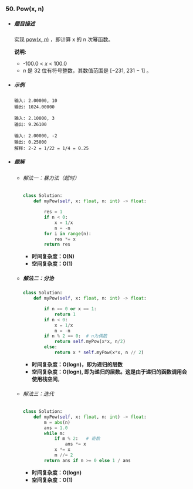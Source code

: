 ### 50. Pow(x, n)

- ##### 题目描述

  实现 [pow(*x*, *n*)](https://www.cplusplus.com/reference/valarray/pow/) ，即计算 x 的 n 次幂函数。

  **说明:**

  - -100.0 < *x* < 100.0
  - *n* 是 32 位有符号整数，其数值范围是 [−231, 231 − 1] 。

- ##### 示例

  ```
  输入: 2.00000, 10
  输出: 1024.00000
  ```

  ```
  输入: 2.10000, 3
  输出: 9.26100
  ```

  ```
  输入: 2.00000, -2
  输出: 0.25000
  解释: 2-2 = 1/22 = 1/4 = 0.25
  ```

- ##### 题解

  - ###### 解法一：暴力法（超时）

    ```python
    class Solution:
        def myPow(self, x: float, n: int) -> float:
    
            res = 1
            if n < 0:
                x = 1/x
                n = -n
            for i in range(n):
                res *= x
            return res 
    ```

    - **时间复杂度：O(N)**
    - **空间复杂度：O(1)**

  

  - ##### 解法二：分治

    ```python
    class Solution:
        def myPow(self, x: float, n: int) -> float:
    
            if n == 0 or x == 1:
                return 1
            if n < 0:
                x = 1/x
                n = -n
            if n % 2 == 0:  # n为偶数
                return self.myPow(x*x, n/2)
            else:
                return x * self.myPow(x*x, n // 2) 
    ```

    - **时间复杂度：O(logn)，即为递归的层数**
    - **空间复杂度：O(logn), 即为递归的层数。这是由于递归的函数调用会使用栈空间**。

  

  - ###### 解法三：迭代

    ```python
    class Solution:
        def myPow(self, x: float, n: int) -> float:
            m = abs(n)
            ans = 1.0
            while m:
                if m % 2:   # 奇数
                    ans *= x
                x *= x
                m //= 2
            return ans if n >= 0 else 1 / ans
    ```

    - **时间复杂度：O(logn)**
    - **空间复杂度：O(1)**